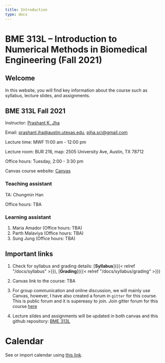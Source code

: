 ```yaml
---
title: Introduction
type: docs
---
```


# BME 313L – Introduction to Numerical Methods in Biomedical Engineering (Fall 2021)

## Welcome

In this website, you will find key information about the course such as syllabus, lecture slides, and assignments. 

## BME 313L Fall 2021

Instructor: [Prashant K. Jha](https://prashjha.github.io/)

Email: prashant.jha@austin.utexas.edu, pjha.sci@gmail.com

Lecture time: MWF 11:00 am - 12:00 pm

Lecture room: BUR 216, map: 2505 University Ave, Austin, TX 78712

Office hours: Tuesday, 2:00 - 3:30 pm

Canvas course website: [Canvas](https://utexas.instructure.com/courses/1320074)

### Teaching assistant 

TA: Chungmin Han

Office hours: TBA

### Learning assistant

1. Maria Amador (Office hours: TBA)
2. Parth Malaviya (Office hours: TBA)
3. Sung Jung (Office hours: TBA)


## Important links
1. Check for syllabus and grading details: [**Syllabus**]({{< relref "/docs/syllabus" >}}), [**Grading**]({{< relref "/docs/syllabus/grading" >}})

2. Canvas link to the course: TBA

3. For group communication and online discussion, we will mainly use Canvas, however, I have also created a forum in `gitter` for this course. This is public forum and it is supereasy to join. Join gitter forum for this course [here](https://gitter.im/UTA-Fall2021-BME-313L/community)

4. Lecture slides and assignments will be updated in both canvas and this github repository: [BME 313L](https://github.com/prashjha/BME-313L)

# Calendar

See or import calendar using [this link](https://calendar.google.com/calendar/embed?src=png2ee3ike7v82kn9cl08ef2dg%40group.calendar.google.com&ctz=America%2FChicago).
